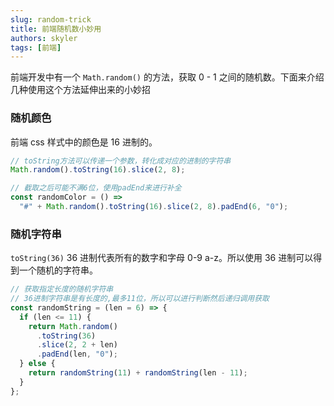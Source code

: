 ```yaml
---
slug: random-trick
title: 前端随机数小妙用
authors: skyler
tags: [前端]
---
```


前端开发中有一个 `Math.random()` 的方法，获取 0 - 1 之间的随机数。下面来介绍几种使用这个方法延伸出来的小妙招

<!-- truncate -->

### 随机颜色

前端 css 样式中的颜色是 16 进制的。

```js
// toString方法可以传递一个参数，转化成对应的进制的字符串
Math.random().toString(16).slice(2, 8);

// 截取之后可能不满6位，使用padEnd来进行补全
const randomColor = () =>
  "#" + Math.random().toString(16).slice(2, 8).padEnd(6, "0");
```

### 随机字符串

`toString(36)` 36 进制代表所有的数字和字母 0-9 a-z。所以使用 36 进制可以得到一个随机的字符串。

```js
// 获取指定长度的随机字符串
// 36进制字符串是有长度的,最多11位，所以可以进行判断然后递归调用获取
const randomString = (len = 6) => {
  if (len <= 11) {
    return Math.random()
      .toString(36)
      .slice(2, 2 + len)
      .padEnd(len, "0");
  } else {
    return randomString(11) + randomString(len - 11);
  }
};
```

